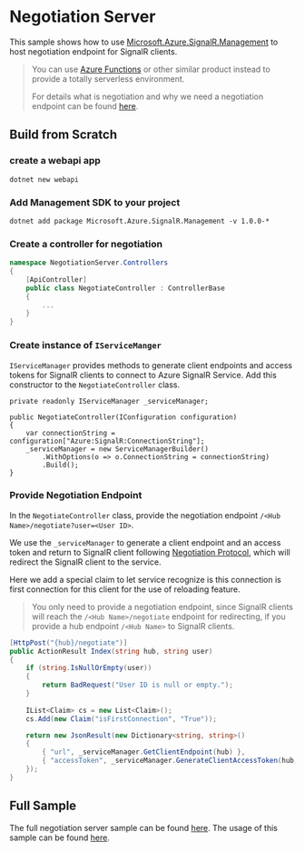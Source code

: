 # Negotiation Server

This sample shows how to use [Microsoft.Azure.SignalR.Management](https://www.nuget.org/packages/Microsoft.Azure.SignalR.Management) to host negotiation endpoint for SignalR clients.

> You can use [Azure Functions](<https://azure.microsoft.com/en-us/services/functions/>) or other similar product instead to provide a totally serverless environment.
>
> For details what is negotiation and why we need a negotiation endpoint can be found [here](<https://github.com/Azure/azure-signalr/blob/dev/docs/management-sdk-guide.md#quick-start>).

## Build from Scratch

### create a webapi app

```
dotnet new webapi
```

### Add Management SDK to your project

```
dotnet add package Microsoft.Azure.SignalR.Management -v 1.0.0-*
```

### Create a controller for negotiation

```C#
namespace NegotiationServer.Controllers
{
    [ApiController]
    public class NegotiateController : ControllerBase
    {
        ...
    }
}
```

### Create instance of `IServiceManger`

`IServiceManager` provides methods to generate client endpoints and access tokens for SignalR clients to connect to Azure SignalR Service. Add this constructor to the `NegotiateController` class.

```
private readonly IServiceManager _serviceManager;

public NegotiateController(IConfiguration configuration)
{
    var connectionString = configuration["Azure:SignalR:ConnectionString"];
    _serviceManager = new ServiceManagerBuilder()
        .WithOptions(o => o.ConnectionString = connectionString)
        .Build();
}
```

### Provide Negotiation Endpoint

In the `NegotiateController` class, provide the negotiation endpoint `/<Hub Name>/negotiate?user=<User ID>`.  

We use the `_serviceManager` to generate a client endpoint and an access token and return to SignalR client following [Negotiation Protocol](https://github.com/aspnet/SignalR/blob/master/specs/TransportProtocols.md#post-endpoint-basenegotiate-request), which will redirect the SignalR client to the service. 

Here we add a special claim to let service recognize is this connection is first connection for this client for the use of reloading feature.

>  You only need to provide a negotiation endpoint, since SignalR clients will reach the `/<Hub Name>/negotiate` endpoint for redirecting, if you provide a hub endpoint `/<Hub Name>` to SignalR clients.

```C#
[HttpPost("{hub}/negotiate")]
public ActionResult Index(string hub, string user)
{
    if (string.IsNullOrEmpty(user))
    {
        return BadRequest("User ID is null or empty.");
    }
   
    IList<Claim> cs = new List<Claim>();
    cs.Add(new Claim("isFirstConnection", "True"));

    return new JsonResult(new Dictionary<string, string>()
    {
        { "url", _serviceManager.GetClientEndpoint(hub) },
        { "accessToken", _serviceManager.GenerateClientAccessToken(hub, user) }
    });
}
```

## Full Sample

The full negotiation server sample can be found [here](.). The usage of this sample can be found [here](<https://github.com/aspnet/AzureSignalR-samples/tree/master/samples/\ServerlessReloading#start-the-negotiation-server>).
